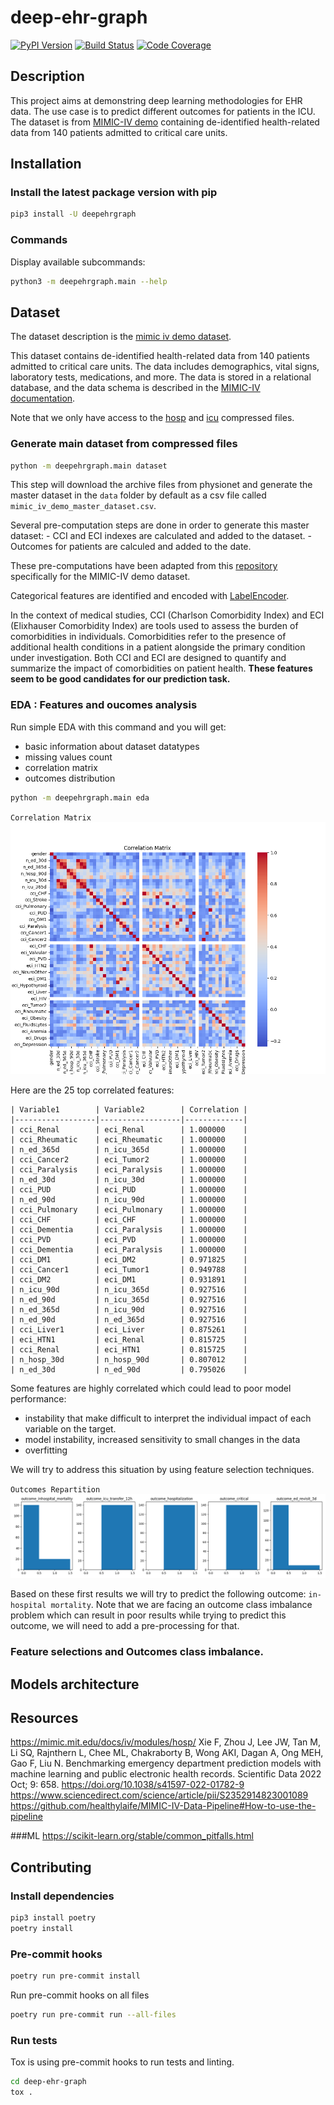 # deep-ehr-graph


[![PyPI Version][pypi-image]][pypi-url]
[![Build Status][build-image]][build-url]
[![Code Coverage][coverage-image]][coverage-url]


<!-- Badges: -->

[pypi-image]: https://img.shields.io/pypi/v/deepehrgraph
[pypi-url]: https://pypi.org/project/deepehrgraph/
[build-image]: https://github.com/fco-dv/deep-ehr-graph/actions/workflows/build.yaml/badge.svg
[build-url]: https://github.com/fco-dv/deep-ehr-graph/actions/workflows/build.yaml
[coverage-image]: https://codecov.io/gh/fco-dv/deep-ehr-graph/branch/main/graph/badge.svg
[coverage-url]: https://codecov.io/gh/fco-dv/deep-ehr-graph/

## Description
This project aims at demonstring deep learning methodologies for EHR data. 
The use case is to predict different outcomes for patients in the ICU. The dataset is from [MIMIC-IV demo](https://physionet.org/content/mimic-iv-demo/2.2/) containing de-identified health-related data from 140 patients admitted to critical care units. 

## Installation
### Install the latest package version with pip
```bash
pip3 install -U deepehrgraph
```
### Commands
Display available subcommands:
```bash
python3 -m deepehrgraph.main --help
```

## Dataset
The dataset description is the [mimic iv demo dataset](https://physionet.org/content/mimic-iv-demo/2.2/).

This dataset contains de-identified health-related data from 140 patients admitted to critical care units. The data includes demographics, vital signs, laboratory tests, medications, and more. The data is stored in a relational database, and the data schema is described in the [MIMIC-IV documentation](https://mimic.mit.edu/docs/iv/).

Note that we only have access to the [hosp](https://mimic.mit.edu/docs/iv/modules/hosp/) and [icu](https://mimic.mit.edu/docs/iv/modules/icu/) compressed files.

### Generate main dataset from compressed files

```bash
python -m deepehrgraph.main dataset
```

This step will download the archive files from physionet and generate the master dataset in the `data` folder by default as a csv file called `mimic_iv_demo_master_dataset.csv`.


Several pre-computation steps are done in order to generate this master dataset:
    - CCI and ECI indexes are calculated and added to the dataset.
    - Outcomes for patients are calculed and added to the date.


These pre-computations have been adapted from this [repository](https://github.com/nliulab/mimic4ed-benchmark) specifically for the MIMIC-IV demo dataset.

Categorical features are identified and encoded with [LabelEncoder](https://scikit-learn.org/stable/modules/generated/sklearn.preprocessing.LabelEncoder.html).

In the context of medical studies, CCI (Charlson Comorbidity Index) and ECI (Elixhauser Comorbidity Index) are tools used to assess the burden of comorbidities in individuals.
Comorbidities refer to the presence of additional health conditions in a patient alongside the primary condition under investigation. Both CCI and ECI are designed to quantify and summarize the impact of comorbidities on patient health. **These features seem to be good candidates for our prediction task.**


### EDA : Features and oucomes analysis
Run simple EDA with this command and you will get:
-  basic information about dataset datatypes
-  missing values count
-  correlation matrix
-  outcomes distribution

```bash
python -m deepehrgraph.main eda
```

`Correlation Matrix`
![Correlation Matrix](assets/correlation_matrix.png)


Here are the 25 top correlated features:
```
| Variable1        | Variable2        | Correlation |
|------------------|------------------|-------------|
| cci_Renal        | eci_Renal        | 1.000000    |
| cci_Rheumatic    | eci_Rheumatic    | 1.000000    |
| n_ed_365d        | n_icu_365d       | 1.000000    |
| cci_Cancer2      | eci_Tumor2       | 1.000000    |
| cci_Paralysis    | eci_Paralysis    | 1.000000    |
| n_ed_30d         | n_icu_30d        | 1.000000    |
| cci_PUD          | eci_PUD          | 1.000000    |
| n_ed_90d         | n_icu_90d        | 1.000000    |
| cci_Pulmonary    | eci_Pulmonary    | 1.000000    |
| cci_CHF          | eci_CHF          | 1.000000    |
| cci_Dementia     | cci_Paralysis    | 1.000000    |
| cci_PVD          | eci_PVD          | 1.000000    |
| cci_Dementia     | eci_Paralysis    | 1.000000    |
| cci_DM1          | eci_DM2          | 0.971825    |
| cci_Cancer1      | eci_Tumor1       | 0.949788    |
| cci_DM2          | eci_DM1          | 0.931891    |
| n_icu_90d        | n_icu_365d       | 0.927516    |
| n_ed_90d         | n_icu_365d       | 0.927516    |
| n_ed_365d        | n_icu_90d        | 0.927516    |
| n_ed_90d         | n_ed_365d        | 0.927516    |
| cci_Liver1       | eci_Liver        | 0.875261    |
| eci_HTN1         | eci_Renal        | 0.815725    |
| cci_Renal        | eci_HTN1         | 0.815725    |
| n_hosp_30d       | n_hosp_90d       | 0.807012    |
| n_ed_30d         | n_ed_90d         | 0.795026    |
```

Some features are highly correlated which could lead to poor model performance:
- instability that make difficult to interpret the individual impact of each variable on the target.
- model instability, increased sensitivity to small changes in the data
- overfitting

We will try to address this situation by using feature selection techniques.

`Outcomes Repartition`
![Outcomes Repartition](assets/outcomes_repartition.png)

Based on these first results we will try to predict the following outcome: `in-hospital mortality`. 
Note that we are facing an outcome class imbalance problem which can result in poor results while trying to predict this outcome, we will need to add a pre-processing for that.

### Feature selections and Outcomes class imbalance.


## Models architecture


## Resources
https://mimic.mit.edu/docs/iv/modules/hosp/
Xie F, Zhou J, Lee JW, Tan M, Li SQ, Rajnthern L, Chee ML, Chakraborty B, Wong AKI, Dagan A, Ong MEH, Gao F, Liu N. Benchmarking emergency department prediction models with machine learning and public electronic health records. Scientific Data 2022 Oct; 9: 658. <https://doi.org/10.1038/s41597-022-01782-9>
https://www.sciencedirect.com/science/article/pii/S2352914823001089
https://github.com/healthylaife/MIMIC-IV-Data-Pipeline#How-to-use-the-pipeline

###ML
https://scikit-learn.org/stable/common_pitfalls.html

## Contributing
### Install dependencies
```bash
pip3 install poetry
poetry install
```
### Pre-commit hooks
```bash
poetry run pre-commit install
```
Run pre-commit hooks on all files
```bash
poetry run pre-commit run --all-files
```
### Run tests
Tox is using pre-commit hooks to run tests and linting.
```bash
cd deep-ehr-graph
tox .
```
